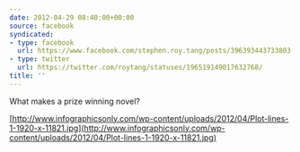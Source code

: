 ```yaml
---
date: 2012-04-29 08:40:00+00:00
source: facebook
syndicated:
- type: facebook
  url: https://www.facebook.com/stephen.roy.tang/posts/396393443733803
- type: twitter
  url: https://twitter.com/roytang/statuses/196519149017632768/
title: ''
---
```


What makes a prize winning novel? 

[http://www.infographicsonly.com/wp-content/uploads/2012/04/Plot-lines-1-1920-x-11821.jpg](http://www.infographicsonly.com/wp-content/uploads/2012/04/Plot-lines-1-1920-x-11821.jpg)
